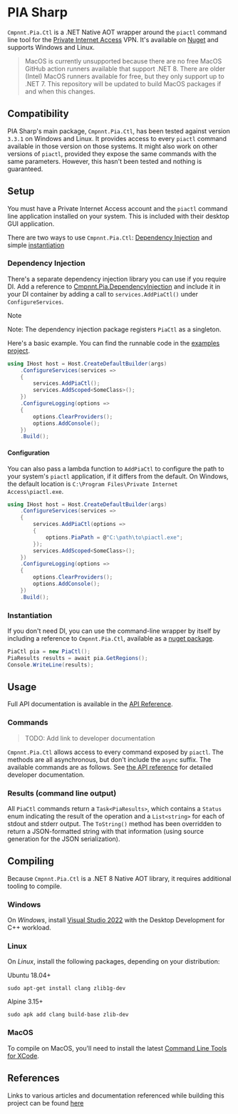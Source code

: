 # PIA Sharp

`Cmpnnt.Pia.Ctl` is a .NET Native AOT wrapper around the `piactl` command line tool for the
[Private Internet Access](https://privateinternetaccess.com) VPN. It's available on [Nuget](https://nuget.org/profiles/cmpnnt) and supports Windows and Linux.

> MacOS is currently unsupported because there are no free MacOS GitHub action runners available that support .NET 8.
> There are older (Intel) MacOS runners available for free, but they only support up to .NET 7.
> This repository will be updated to build MacOS packages if and when this changes.

## Compatibility

PIA Sharp's main package, `Cmpnnt.Pia.Ctl`, has been tested against version `3.3.1` on Windows and Linux. 
It provides access to every `piactl` command available in those version on those systems. It might also work on other 
versions of `piactl`, provided they expose the same commands with the same parameters. However, this hasn't 
been tested and nothing is guaranteed.

## Setup

You must have a Private Internet Access account and the `piactl` command line application installed on your system.
This is included with their desktop GUI application.

There are two ways to use `Cmpnnt.Pia.Ctl`: [Dependency Injection](#dependency-injection) and simple [instantiation](#instantiation)

### Dependency Injection

There's a separate dependency injection library you can use if you require DI. Add a reference to
[Cmpnnt.Pia.DependencyInjection](https://nuget.org/packages/cmpnnt.pia.dependencyinjection) and include it in your DI container by adding
a call to `services.AddPiaCtl()` under `ConfigureServices`.

> [!NOTE]
> Note: The dependency injection package registers `PiaCtl` as a singleton.

Here's a basic example. You can find the runnable code in the [examples project](https://github.com/cmpnnt/pia-sharp/tree/main/Cmpnnt.Pia.Examples).

```csharp
using IHost host = Host.CreateDefaultBuilder(args)
    .ConfigureServices(services =>
    {
        services.AddPiaCtl();
        services.AddScoped<SomeClass>();
    })
    .ConfigureLogging(options =>
    {
        options.ClearProviders();
        options.AddConsole();
    })
    .Build();
```

#### Configuration

You can also pass a lambda function to `AddPiaCtl` to configure the path to your system's `piactl` application, if it differs
from the default. On Windows, the default location is `C:\Program Files\Private Internet Access\piactl.exe`.

```csharp
using IHost host = Host.CreateDefaultBuilder(args)
    .ConfigureServices(services =>
    {
        services.AddPiaCtl(options =>
        {
            options.PiaPath = @"C:\path\to\piactl.exe";
        });
        services.AddScoped<SomeClass>();
    })
    .ConfigureLogging(options =>
    {
        options.ClearProviders();
        options.AddConsole();
    })
    .Build();
```

### Instantiation

If you don't need DI, you can use the command-line wrapper by itself by including a reference to `Cmpnnt.Pia.Ctl`, available as a
[nuget package](https://nuget.org/packages/cmpnnt.pia.ctl).

```csharp
PiaCtl pia = new PiaCtl();
PiaResults results = await pia.GetRegions();
Console.WriteLine(results);
```

## Usage

Full API documentation is available in the [API Reference](api/index.md).

### Commands

> TODO: Add link to developer documentation

`Cmpnnt.Pia.Ctl` allows access to every command exposed by `piactl`. The methods are all asynchronous, but don't include the `async` suffix.
The available commands are as follows. See [the API reference](http://todo) for detailed developer documentation.

### Results (command line output)

All `PiaCtl` commands return a `Task<PiaResults>`, which contains a `Status` enum indicating the result of the operation and a `List<string>`
for each of stdout and stderr output. The `ToString()` method has been overridden to return a JSON-formatted string with that information
(using source generation for the JSON serialization).

## Compiling

Because `Cmpnnt.Pia.Ctl` is a .NET 8 Native AOT library, it requires additional tooling to compile. 

### Windows

On _Windows_, install
[Visual Studio 2022](http://visualstudio.com) with the Desktop Development for C++ workload. 

### Linux

On _Linux_, install the following packages, depending on your distribution:

Ubuntu 18.04+
```shell
sudo apt-get install clang zlib1g-dev
```

Alpine 3.15+
```shell
sudo apk add clang build-base zlib-dev
```

### MacOS

To compile on MacOS, you'll need to install the latest [Command Line Tools for XCode](https://developer.apple.com/download/).

## References

Links to various articles and documentation referenced while building this project can be found [here](articles/references.md)